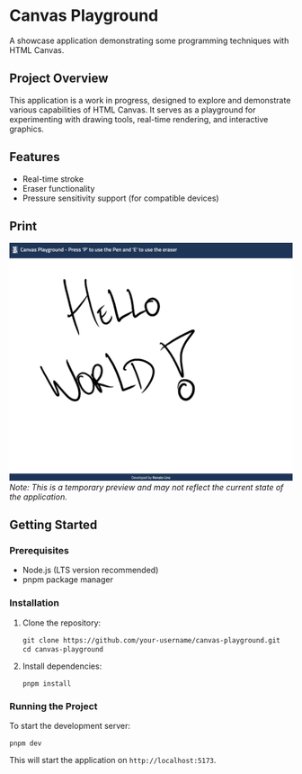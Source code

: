 # Canvas Playground

A showcase application demonstrating some programming techniques with HTML Canvas.

## Project Overview

This application is a work in progress, designed to explore and demonstrate various capabilities of HTML Canvas. It serves as a playground for experimenting with drawing tools, real-time rendering, and interactive graphics.

## Features

- Real-time stroke
- Eraser functionality
- Pressure sensitivity support (for compatible devices)

## Print

![Canvas Playground Preview](prints/hello-world.png)
_Note: This is a temporary preview and may not reflect the current state of the application._

## Getting Started

### Prerequisites

- Node.js (LTS version recommended)
- pnpm package manager

### Installation

1. Clone the repository:

   ```
   git clone https://github.com/your-username/canvas-playground.git
   cd canvas-playground
   ```

2. Install dependencies:
   ```
   pnpm install
   ```

### Running the Project

To start the development server:

```
pnpm dev
```

This will start the application on `http://localhost:5173`.
